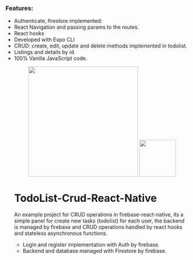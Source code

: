 ### Features:
<ul>
<li>Authenticate, firestore implemented:
<li>React Navigation and passing params to the routes.
<li>React hooks
<li>Developed with Expo CLI
<li>CRUD: create, edit, update and delete methods implemented in todolist.
<li>Listings and details by id.
<li>100% Vanilla JavaScript code.

<p align="center">
<img src="https://firebase.google.com/downloads/brand-guidelines/PNG/logo-knockout.png?hl=es" width="300"/>
  <img src="https://cdn.worldvectorlogo.com/logos/react-native-1.svg" height="100"/>
</p>

# TodoList-Crud-React-Native

An example project for CRUD operations in firebase-react-native, its a simple panel for create new tasks (todolist) for each user, the backend is managed by firebase and CRUD operations handled by react hooks and stateless asynchronous functions. 
  
- Login and register implementation with Auth by firebase.
- Backend and database managed with Firestore by firebase.

